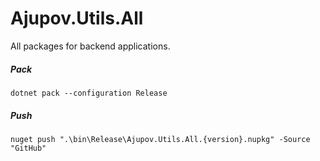 # Ajupov.Utils.All

All packages for backend applications.

##### Pack
```dotnet pack --configuration Release```

##### Push
```nuget push ".\bin\Release\Ajupov.Utils.All.{version}.nupkg" -Source "GitHub"```